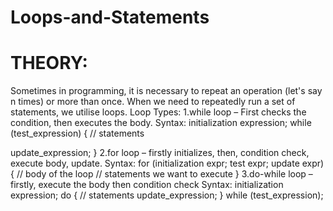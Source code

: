 # Loops-and-Statements
# THEORY:
Sometimes in programming, it is necessary to repeat an operation (let's say n times) or more than once.
When we need to repeatedly run a set of statements, we utilise loops.
Loop Types:
1.while loop
– First checks the condition, then executes the body.
Syntax:
initialization expression;
while (test_expression)
{
// statements

update_expression;
}
2.for loop
– firstly initializes, then, condition check, execute body, update.
Syntax:
for (initialization expr; test expr; update expr)
{
// body of the loop
// statements we want to execute
}
3.do-while loop
– firstly, execute the body then condition check
Syntax:
initialization expression;
do
{
// statements
update_expression;
} while (test_expression);
